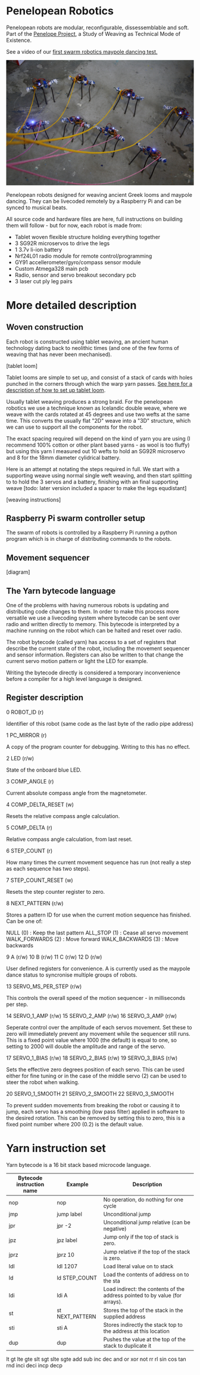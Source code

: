 # Penelopean Robotics

Penelopean robots are modular, reconfigurable, dissessemblable and
soft. Part of the [Penelope Project](https://penelope.hypotheses.org/), 
a Study of Weaving as Technical Mode of Existence.

See a video of our [first swarm robotics maypole dancing test.](https://www.youtube.com/watch?v=NbzEvIek4nM)

![](https://raw.githubusercontent.com/fo-am/penelopean-robotics/master/pic.jpg)

Penelopean robots designed for weaving ancient Greek looms and maypole
dancing. They can be livecoded remotely by a Raspberry Pi and can be
synced to musical beats.

All source code and hardware files are here, full instructions on building them will follow - but for now, each robot is made from:

* Tablet woven flexible structure holding everything together
* 3 SG92R microservos to drive the legs
* 1 3.7v li-ion battery
* Nrf24L01 radio module for remote control/programming
* GY91 accellerometer/gyro/compass sensor module
* Custom Atmega328 main pcb
* Radio, sensor and servo breakout secondary pcb
* 3 laser cut ply leg pairs

# More detailed description

## Woven construction

Each robot is constructed using tablet weaving, an ancient human
technology dating back to neolithic times (and one of the few forms of
weaving that has never been mechanised).

[tablet loom]

Tablet looms are simple to set up, and consist of a stack of cards
with holes punched in the corners through which the warp yarn passes.
[See here for a description of how to set up tablet loom]().

Usually tablet weaving produces a strong braid. For the penelopean
robotics we use a technique known as Icelandic double weave, where we
weave with the cards rotated at 45 degrees and use two wefts at the
same time. This converts the usually flat "2D" weave into a "3D"
structure, which we can use to support all the components for the
robot.

The exact spacing required will depend on the kind of yarn you are
using (I recommend 100% cotton or other plant based yarns - as wool is
too fluffy) but using this yarn I measured out 10 wefts to hold an
SG92R microservo and 8 for the 18mm diameter cylidrical battery.

Here is an attempt at notating the steps required in full. We start
with a supporting weave using normal single weft weaving, and then
start splitting to to hold the 3 servos and a battery, finishing with
an final supporting weave [todo: later version included a spacer to
make the legs equdistant]

[weaving instructions]

## Raspberry Pi swarm controller setup

The swarm of robots is controlled by a Raspberry Pi running a python
program which is in charge of distributing commands to the robots. 

## Movement sequencer

[diagram]

## The Yarn bytecode language

One of the problems with having numerous robots is updating and
distributing code changes to them. In order to make this process more
versatile we use a livecoding system where bytecode can be sent over
radio and written directly to memory. This bytecode is interpreted by
a machine running on the robot which can be halted and reset over
radio.

The robot bytecode (called yarn) has access to a set of registers that
describe the current state of the robot, including the movement
sequencer and sensor information. Registers can also be written to
that change the current servo motion pattern or light the LED for
example.

Writing the bytecode directly is considered a temporary inconvenience
before a compiler for a high level language is designed.

## Register description

0  ROBOT_ID (r)    

Identifier of this robot (same code as the last byte of the radio pipe
address)

1  PC_MIRROR (r)    

A copy of the program counter for debugging. Writing to this has no
effect.

2  LED (r/w)

State of the onboard blue LED.

3  COMP_ANGLE (r)

Current absolute compass angle from the magnetometer.

4  COMP_DELTA_RESET (w)    

Resets the relative compass angle calculation.

5  COMP_DELTA (r)    

Relative compass angle calculation, from last reset.

6  STEP_COUNT (r)    

How many times the current movement sequence has run (not really a
step as each sequence has two steps).

7  STEP_COUNT_RESET (w)

Resets the step counter register to zero.

8  NEXT_PATTERN (r/w)

Stores a pattern ID for use when the current motion sequence has
finished. Can be one of:

NULL (0)           : Keep the last pattern
ALL_STOP (1)       : Cease all servo movement
WALK_FORWARDS (2)  : Move forward
WALK_BACKWARDS (3) : Move backwards

9  A (r/w)
10 B (r/w) 
11 C (r/w)
12 D (r/w)

User defined registers for convenience. A is currently used as the
maypole dance status to syncronise multiple groups of robots.

13 SERVO_MS_PER_STEP (r/w)

This controls the overall speed of the motion sequencer - in
milliseconds per step.

14 SERVO_1_AMP (r/w)
15 SERVO_2_AMP (r/w) 
16 SERVO_3_AMP (r/w)

Seperate control over the amplitude of each servos movement. Set these
to zero will immediately prevent any movement while the sequencer
still runs. This is a fixed point value where 1000 (the default) is
equal to one, so setting to 2000 will double the amplitude and range
of the servo.

17 SERVO_1_BIAS (r/w)
18 SERVO_2_BIAS (r/w)
19 SERVO_3_BIAS (r/w)

Sets the effective zero degrees position of each servo. This can be
used either for fine tuning or in the case of the middle servo (2) can
be used to steer the robot when walking.

20 SERVO_1_SMOOTH 
21 SERVO_2_SMOOTH 
22 SERVO_3_SMOOTH 

To prevent sudden movements from breaking the robot or causing it to
jump, each servo has a smoothing (low pass filter) applied in software
to the desired rotation. This can be removed by setting this to zero,
this is a fixed point number where 200 (0.2) is the default value.
 
# Yarn instruction set

Yarn bytecode is a 16 bit stack based microcode language. 

| Bytecode instruction name | Example             | Description                                         |
| ------------------------- | --------------------| --------------------------------------------------- |
| nop                       | nop                 | No operation, do nothing for one cycle              |
| jmp                       | jump label          | Unconditional jump                                  |       
| jpr                       | jpr  -2             | Unconditional jump relative (can be negative)       |
| jpz                       | jpz  label          | Jump only if the top of stack is zero.              |
| jprz                      | jprz 10             | Jump relative if the top of the stack is zero.      |
| ldl                       | ldl  1207           | Load literal value on to stack                      |
| ld                        | ld   STEP_COUNT     | Load the contents of address on to the sta          |
| ldi                       | ldi  A              | Load indirect: the contents of the address pointed to by value (for arrays). | 
| st                        | st   NEXT_PATTERN   | Stores the top of the stack in the supplied address |
| sti                       | sti  A              | Stores indirectly the stack top to the address at this location |
| dup                       | dup                 | Pushes the value at the top of the stack to duplicate it |  



lt 
gt 
lte 
gte
slt
sgt
slte
sgte
add
sub
inc
dec
and
or
xor
not
rr
rl
sin
cos
tan
rnd
inci
deci
incp
decp


